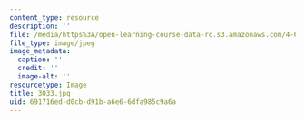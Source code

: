 ```yaml
---
content_type: resource
description: ''
file: /media/https%3A/open-learning-course-data-rc.s3.amazonaws.com/4-614-religious-architecture-and-islamic-cultures-fall-2002/691716edd0cbd91ba6e66dfa985c9a6a_3033.jpg
file_type: image/jpeg
image_metadata:
  caption: ''
  credit: ''
  image-alt: ''
resourcetype: Image
title: 3033.jpg
uid: 691716ed-d0cb-d91b-a6e6-6dfa985c9a6a
---
```

